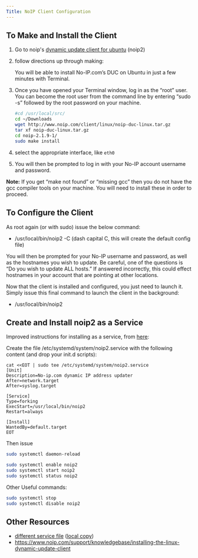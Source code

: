 ```yaml
---
Title: NoIP Client Configuration
---
```

## To Make and Install the Client

1. Go to noip's [dynamic update client for ubuntu](https://www.noip.com/support/knowledgebase/installing-the-linux-dynamic-update-client-on-ubuntu/) (noip2)
1. follow directions up through making:

    You will be able to install No-IP.com’s DUC on Ubuntu in just a few minutes with Terminal.

1. Once you have opened your Terminal window, log in as the “root” user. You can become the root user from the command line by entering “sudo -s” followed by the root password on your machine.

    ```bash
    #cd /usr/local/src/
    cd ~/Downloads
    wget http://www.noip.com/client/linux/noip-duc-linux.tar.gz
    tar xf noip-duc-linux.tar.gz
    cd noip-2.1.9-1/
    sudo make install
    ```

1. select the appropriate interface, like ```eth0```

1. You will then be prompted to log in with your No-IP account username and password.

**Note:** If you get “make not found” or “missing gcc” then you do not have the gcc compiler tools on your machine. You will need to install these in order to proceed.

## To Configure the Client

As root again (or with sudo) issue the below command:

-   /usr/local/bin/noip2 -C (dash capital C, this will create the default config file)

You will then be prompted for your No-IP username and password, as well as the hostnames you wish to update. Be careful, one of the questions is “Do you wish to update ALL hosts.” If answered incorrectly, this could effect hostnames in your account that are pointing at other locations.

Now that the client is installed and configured, you just need to launch it. Simply issue this final command to launch the client in the background:

-   /usr/local/bin/noip2

## Create and Install noip2 as a Service

Improved instructions for installing as a service, from [here](https://askubuntu.com/questions/1089704/cant-get-service-noip2-to-start-on-boot):

Create the file /etc/systemd/system/noip2.service with the following content (and drop your init.d scripts):

```
cat <<EOT | sudo tee /etc/systemd/system/noip2.service
[Unit]
Description=No-ip.com dynamic IP address updater
After=network.target
After=syslog.target

[Service]
Type=forking
ExecStart=/usr/local/bin/noip2
Restart=always

[Install]
WantedBy=default.target
EOT
```

Then issue
```bash
sudo systemctl daemon-reload
```

```bash
sudo systemctl enable noip2
sudo systemctl start noip2
sudo systemctl status noip2
```

Other Useful commands: 

```bash
sudo systemctl stop
sudo systemctl disable noip2
```

## Other Resources
* [different service file](https://gist.github.com/NathanGiesbrecht/da6560f21e55178bcea7fdd9ca2e39b5)   ([local copy](noip2.service))
* <https://www.noip.com/support/knowledgebase/installing-the-linux-dynamic-update-client>


